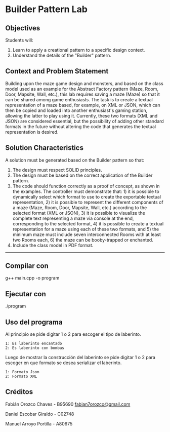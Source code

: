 # Builder Pattern Lab

## Objectives

Students will:

1. Learn to apply a creational pattern to a specific design context.
2. Understand the details of the "Builder" pattern.

## Context and Problem Statement

Building upon the maze game design and monsters, and based on the class model used as an example for the Abstract Factory pattern (Maze, Room, Door, Mapsite, Wall, etc.), this lab requires saving a maze (Maze) so that it can be shared among game enthusiasts. The task is to create a textual representation of a maze based, for example, on XML or JSON, which can then be copied and loaded into another enthusiast's gaming station, allowing the latter to play using it. Currently, these two formats (XML and JSON) are considered essential, but the possibility of adding other standard formats in the future without altering the code that generates the textual representation is desired.

## Solution Characteristics

A solution must be generated based on the Builder pattern so that:

1. The design must respect SOLID principles.
2. The design must be based on the correct application of the Builder pattern.
3. The code should function correctly as a proof of concept, as shown in the examples. The controller must demonstrate that: 1) it is possible to dynamically select which format to use to create the exportable textual representation, 2) it is possible to represent the different components of a maze (Maze, Room, Door, Mapsite, Wall, etc.) according to the selected format (XML or JSON), 3) it is possible to visualize the complete text representing a maze via console at the end, corresponding to the selected format, 4) it is possible to create a textual representation for a maze using each of these two formats, and 5) the minimum maze must include seven interconnected Rooms with at least two Rooms each, 6) the maze can be booby-trapped or enchanted.
4. Include the class model in PDF format.

---

## Compilar con

g++ main.cpp -o program

## Ejecutar con

./program

## Uso del programa

Al principio se pide digitar 1 o 2 para escoger el tipo de laberinto.

    1: Es laberinto encantado
    2: Es laberinto con bombas

Luego de mostrar la construcción del laberinto se pide digitar 1 o 2 para escoger en que formato se desea serializar el laberinto.

    1: Formato Json
    2: Formato XML

## Créditos

Fabián Orozco Chaves - B95690 <fabian7orozco@gmail.com>

Daniel Escobar Giraldo - C02748

Manuel Arroyo Portilla - A80675

